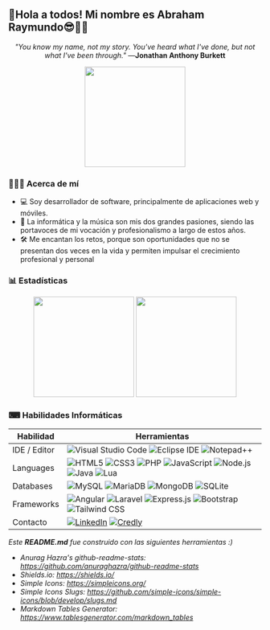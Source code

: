 ## 📌Hola a todos! Mi nombre es Abraham Raymundo😎👏🏽

<div align="center">

*"You know my name, not my story. You've heard what I've done, but not what I've been through."*  —**Jonathan Anthony Burkett**

</div>

<div align="center">
<img src="https://user-images.githubusercontent.com/70590661/185861331-79eca27b-afe9-45ae-9666-fa25a2c2ad4f.png" height="200">
</div>

### 🙍🏽‍♂️ Acerca de mí
<ul>
  <li>💻 Soy desarrollador de software, principalmente de aplicaciones web y móviles.</li>
  <li>📢 La informática y la música son mis dos grandes pasiones, siendo las portavoces de mi vocación y profesionalismo a largo de estos años.</li>
  <li>🛠 Me encantan los retos, porque son oportunidades que no se presentan dos veces en la vida y permiten impulsar el crecimiento profesional y personal</li>
</ul>

### 📊 Estadísticas
<div align="center">
<a href="https://github.com/anuraghazra/github-readme-stats"><img src="https://github-readme-stats.vercel.app/api?username=Pimpollo30&theme=graywhite&show_icons=true&icon_color=9757FF&border_radius=0&border_color=cccccc" height="200"></a>
<a href="https://github.com/anuraghazra/github-readme-stats"><img src="https://github-readme-stats.vercel.app/api/top-langs/?username=Pimpollo30&langs_count=4&layout=default&theme=graywhite&border_radius=0&border_color=cccccc" height="200"></a>
</div>

### ⌨ Habilidades Informáticas

<div align="center">

| **Habilidad** | **Herramientas** |
|---------------|------------------|
| IDE / Editor  |![Visual Studio Code](https://img.shields.io/badge/Visual%20Studio%20Code-2E2E2E?style=flat-square&logo=visualstudiocode&logoColor=22a6f2) ![Eclipse IDE](https://img.shields.io/badge/Eclipse%20IDE-f7951d?style=flat-square&logo=eclipseide&logoColor=2c2255) ![Notepad++](https://img.shields.io/badge/Notepad%2b%2b-7fc572?style=flat-square&logo=notepadplusplus&logoColor=000000)                 |
| Languages     |![HTML5](https://img.shields.io/badge/HTML5-e44d26?style=flat-square&logo=html5&logoColor=FFFFFF) ![CSS3](https://img.shields.io/badge/CSS3-0170bf?style=flat-square&logo=css3&logoColor=FFFFFF) ![PHP](https://img.shields.io/badge/PHP-787cb4?style=flat-square&logo=php&logoColor=FFFFFF) ![JavaScript](https://img.shields.io/badge/JavaScript-505050?style=flat-square&logo=javascript&logoColor=FFFF00) ![Node.js](https://img.shields.io/badge/Node%2Ejs-6da75d?style=flat-square&logo=nodedotjs&logoColor=FFFFFF) ![Java](https://img.shields.io/badge/Java-FF0000?style=flat-square&logo=oracle&logoColor=FFFFFF) ![Lua](https://img.shields.io/badge/Lua-000081?style=flat-square&logo=lua&logoColor=FFFFFF)                  |
| Databases     |![MySQL](https://img.shields.io/badge/MySQL-00618a?style=flat-square&logo=mysql&logoColor=FFFFFF) ![MariaDB](https://img.shields.io/badge/MariaDB-c0755a?style=flat-square&logo=mariadb&logoColor=FFFFFF) ![MongoDB](https://img.shields.io/badge/MongoDB-1b8931?style=flat-square&logo=mongodb&logoColor=7fc572) ![SQLite](https://img.shields.io/badge/SQLite-0f80cc?style=flat-square&logo=sqlite&logoColor=FFFFFF)                  |
| Frameworks    |![Angular](https://img.shields.io/badge/Angular-dd0030?style=flat-square&logo=angular&logoColor=FFFFFF) ![Laravel](https://img.shields.io/badge/Laravel-ef3a2d?style=flat-square&logo=laravel&logoColor=FFFFFF) ![Express.js](https://img.shields.io/badge/Express%2Ejs-505050?style=flat-square&logo=express&logoColor=FFFFFF) ![Bootstrap](https://img.shields.io/badge/Bootstrap-7809f6?style=flat-square&logo=bootstrap&logoColor=FFFFFF) ![Tailwind CSS](https://img.shields.io/badge/Tailwind%20CSS-01b7d6?style=flat-square&logo=tailwindcss&logoColor=FFFFFF)                  |
| Contacto      |[![LinkedIn](https://img.shields.io/badge/LinkedIn-0a66c2?style=flat-square&logo=linkedin&logoColor=FFFFFF)](https://www.linkedin.com/in/jarg6589/) [![Credly](https://img.shields.io/badge/Credly-f36b21?style=flat-square&logo=credly&logoColor=FFFFFF)](https://www.credly.com/users/jose-abraham-raymundo-garcia)                  |

</div>


*Este **README.md** fue construido con las siguientes herramientas :)*
* *Anurag Hazra's github-readme-stats: https://github.com/anuraghazra/github-readme-stats*
* *Shields.io: https://shields.io/*
* *Simple Icons: https://simpleicons.org/*
* *Simple Icons Slugs: https://github.com/simple-icons/simple-icons/blob/develop/slugs.md*
* *Markdown Tables Generator: https://www.tablesgenerator.com/markdown_tables*
